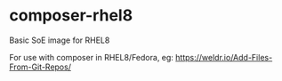 # composer-rhel8
Basic SoE image for RHEL8

For use with composer in RHEL8/Fedora, eg: https://weldr.io/Add-Files-From-Git-Repos/
